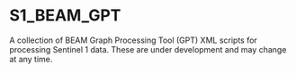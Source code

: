# S1_BEAM_GPT
A collection of BEAM Graph Processing Tool (GPT) XML scripts for processing Sentinel 1 data. These are under development and may change at any time.  
